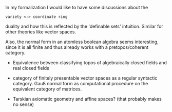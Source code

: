 In my formalization I would like to have some discussions about the 

`variety <-> coordinate ring`

duality and how this is reflected by the 'definable sets' intuition. Similar for other theories like vector spaces.

Also, the normal form in an atomless boolean algebra seems interesting, since it is all finite and thus already works with a pretopos/coherent category.


* Equivalence between classifying topos of algebraically closed fields and real closed fields

* category of finitely presentable vector spaces as a regular syntactic category. Gauß normal form as computational procedure on the equivalent category of matrices.

* Tarskian axiomatic geometry and affine spaces? (that probably makes no sense)
